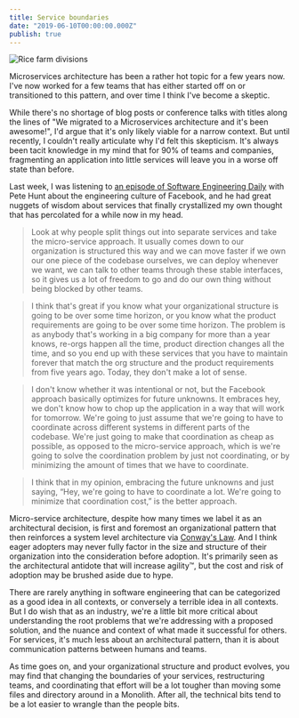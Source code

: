 ```yaml
---
title: Service boundaries
date: "2019-06-10T00:00:00.000Z"
publish: true
---
```


![Rice farm divisions](./banner.jpg)

Microservices architecture has been a rather hot topic for a few years now. I've
now worked for a few teams that has either started off on or transitioned to
this pattern, and over time I think I've become a skeptic.

While there's no shortage of blog posts or conference talks with titles along
the lines of "We migrated to a Microservices architecture and it's been
awesome!", I'd argue that it's only likely viable for a narrow context. But
until recently, I couldn't really articulate why I'd felt this skepticism. It's
always been tacit knowledge in my mind that for 90% of teams and companies,
fragmenting an application into little services will leave you in a worse off
state than before.

Last week, I was listening to
[an episode of Software Engineering Daily](https://softwareengineeringdaily.com/2019/05/13/facebook-engineering-with-pete-hunt/)
with Pete Hunt about the engineering culture of Facebook, and he had great
nuggets of wisdom about services that finally crystallized my own thought that
has percolated for a while now in my head.

> Look at why people split things out into separate services and take the
> micro-service approach. It usually comes down to our organization is
> structured this way and we can move faster if we own our one piece of the
> codebase ourselves, we can deploy whenever we want, we can talk to other teams
> through these stable interfaces, so it gives us a lot of freedom to go and do
> our own thing without being blocked by other teams.

> I think that's great if you know what your organizational structure is going
> to be over some time horizon, or you know what the product requirements are
> going to be over some time horizon. The problem is as anybody that's working
> in a big company for more than a year knows, re-orgs happen all the time,
> product direction changes all the time, and so you end up with these services
> that you have to maintain forever that match the org structure and the product
> requirements from five years ago. Today, they don't make a lot of sense.

> I don't know whether it was intentional or not, but the Facebook approach
> basically optimizes for future unknowns. It embraces hey, we don't know how to
> chop up the application in a way that will work for tomorrow. We're going to
> just assume that we're going to have to coordinate across different systems in
> different parts of the codebase. We're just going to make that coordination as
> cheap as possible, as opposed to the micro-service approach, which is we're
> going to solve the coordination problem by just not coordinating, or by
> minimizing the amount of times that we have to coordinate.

> I think that in my opinion, embracing the future unknowns and just saying,
> “Hey, we're going to have to coordinate a lot. We're going to minimize that
> coordination cost,” is the better approach.

Micro-service architecture, despite how many times we label it as an
architectural decision, is first and foremost an organizational pattern that
then reinforces a system level architecture via
[Conway's Law](https://en.wikipedia.org/wiki/Conway%27s_law). And I think eager
adopters may never fully factor in the size and structure of their organization
into the consideration before adoption. It's primarily seen as the architectural
antidote that will increase agility™, but the cost and risk of adoption may be
brushed aside due to hype.

There are rarely anything in software engineering that can be categorized as a
good idea in all contexts, or conversely a terrible idea in all contexts. But I
do wish that as an industry, we're a little bit more critical about
understanding the root problems that we're addressing with a proposed solution,
and the nuance and context of what made it successful for others. For services,
it's much less about an architectural pattern, than it is about communication
patterns between humans and teams.

As time goes on, and your organizational structure and product evolves, you may
find that changing the boundaries of your services, restructuring teams, and
coordinating that effort will be a lot tougher than moving some files and
directory around in a Monolith. After all, the technical bits tend to be a lot
easier to wrangle than the people bits.
